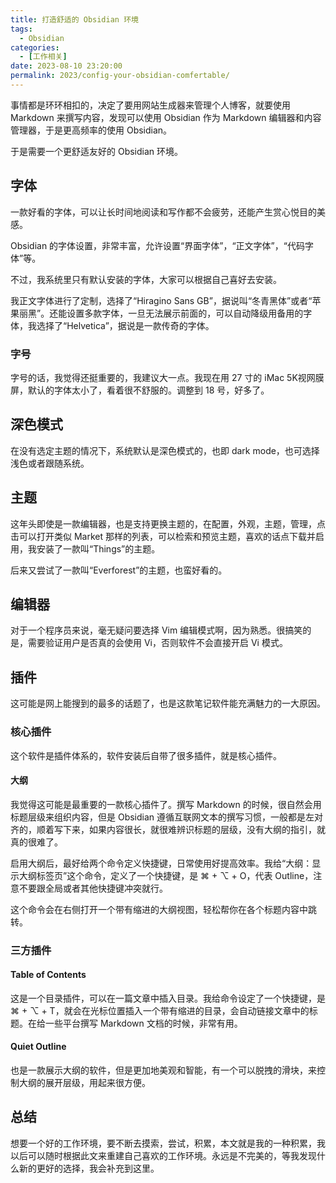 ```yaml
---
title: 打造舒适的 Obsidian 环境
tags:
  - Obsidian
categories:
  - [工作相关]
date: 2023-08-10 23:20:00
permalink: 2023/config-your-obsidian-comfertable/
---
```


事情都是环环相扣的，决定了要用网站生成器来管理个人博客，就要使用 Markdown 来撰写内容，发现可以使用 Obsidian 作为 Markdown 编辑器和内容管理器，于是更高频率的使用 Obsidian。

于是需要一个更舒适友好的 Obsidian 环境。

## 字体

一款好看的字体，可以让长时间地阅读和写作都不会疲劳，还能产生赏心悦目的美感。

Obsidian 的字体设置，非常丰富，允许设置“界面字体”，“正文字体”，“代码字体”等。

不过，我系统里只有默认安装的字体，大家可以根据自己喜好去安装。

我正文字体进行了定制，选择了“Hiragino Sans GB”，据说叫“冬青黑体”或者“苹果丽黑”。还能设置多款字体，一旦无法展示前面的，可以自动降级用备用的字体，我选择了“Helvetica”，据说是一款传奇的字体。

### 字号

字号的话，我觉得还挺重要的，我建议大一点。我现在用 27 寸的 iMac 5K视网膜屏，默认的字体太小了，看着很不舒服的。调整到 18 号，好多了。

## 深色模式

在没有选定主题的情况下，系统默认是深色模式的，也即 dark mode，也可选择浅色或者跟随系统。

## 主题

这年头即使是一款编辑器，也是支持更换主题的，在配置，外观，主题，管理，点击可以打开类似 Market 那样的列表，可以检索和预览主题，喜欢的话点下载并启用，我安装了一款叫“Things”的主题。

后来又尝试了一款叫“Everforest”的主题，也蛮好看的。

## 编辑器

对于一个程序员来说，毫无疑问要选择 Vim 编辑模式啊，因为熟悉。很搞笑的是，需要验证用户是否真的会使用 Vi，否则软件不会直接开启 Vi 模式。

## 插件

这可能是网上能搜到的最多的话题了，也是这款笔记软件能充满魅力的一大原因。

### 核心插件

这个软件是插件体系的，软件安装后自带了很多插件，就是核心插件。

#### 大纲

我觉得这可能是最重要的一款核心插件了。撰写 Markdown 的时候，很自然会用标题层级来组织内容，但是 Obsidian 遵循互联网文本的撰写习惯，一般都是左对齐的，顺着写下来，如果内容很长，就很难辨识标题的层级，没有大纲的指引，就真的很难了。

启用大纲后，最好给两个命令定义快捷键，日常使用好提高效率。我给“大纲：显示大纲标签页”这个命令，定义了一个快捷键，是 ⌘ + ⌥ + O，代表 Outline，注意不要跟全局或者其他快捷键冲突就行。

这个命令会在右侧打开一个带有缩进的大纲视图，轻松帮你在各个标题内容中跳转。

### 三方插件

#### Table of Contents

这是一个目录插件，可以在一篇文章中插入目录。我给命令设定了一个快捷键，是 ⌘ + ⌥ + T，就会在光标位置插入一个带有缩进的目录，会自动链接文章中的标题。在给一些平台撰写 Markdown 文档的时候，非常有用。

#### Quiet Outline

也是一款展示大纲的软件，但是更加地美观和智能，有一个可以脱拽的滑块，来控制大纲的展开层级，用起来很方便。

## 总结

想要一个好的工作环境，要不断去摸索，尝试，积累，本文就是我的一种积累，我以后可以随时根据此文来重建自己喜欢的工作环境。永远是不完美的，等我发现什么新的更好的选择，我会补充到这里。
